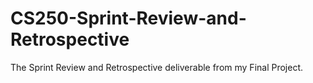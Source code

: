 # CS250-Sprint-Review-and-Retrospective
The Sprint Review and Retrospective deliverable from my Final Project.
